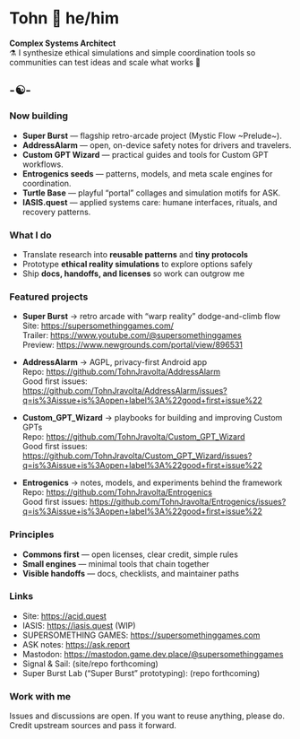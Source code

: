 # Tohn 🧿 he/him

**Complex Systems Architect**  
⚗️ I synthesize ethical simulations and simple coordination tools so communities can test ideas and scale what works 🎯

## -☯️-

### Now building
- **Super Burst** — flagship retro-arcade project (Mystic Flow ~Prelude~).  
- **AddressAlarm** — open, on-device safety notes for drivers and travelers.  
- **Custom GPT Wizard** — practical guides and tools for Custom GPT workflows.  
- **Entrogenics seeds** — patterns, models, and meta scale engines for coordination.  
- **Turtle Base** — playful “portal” collages and simulation motifs for ASK.  
- **IASIS.quest** — applied systems care: humane interfaces, rituals, and recovery patterns.  

### What I do
- Translate research into **reusable patterns** and **tiny protocols**  
- Prototype **ethical reality simulations** to explore options safely  
- Ship **docs, handoffs, and licenses** so work can outgrow me

### Featured projects
- **Super Burst** → retro arcade with “warp reality” dodge-and-climb flow  
  Site: https://supersomethinggames.com/  
  Trailer: https://www.youtube.com/@supersomethinggames  
  Preview: https://www.newgrounds.com/portal/view/896531

- **AddressAlarm** → AGPL, privacy-first Android app  
  Repo: https://github.com/TohnJravolta/AddressAlarm  
  Good first issues: https://github.com/TohnJravolta/AddressAlarm/issues?q=is%3Aissue+is%3Aopen+label%3A%22good+first+issue%22

- **Custom_GPT_Wizard** → playbooks for building and improving Custom GPTs  
  Repo: https://github.com/TohnJravolta/Custom_GPT_Wizard  
  Good first issues: https://github.com/TohnJravolta/Custom_GPT_Wizard/issues?q=is%3Aissue+is%3Aopen+label%3A%22good+first+issue%22

- **Entrogenics** → notes, models, and experiments behind the framework  
  Repo: https://github.com/TohnJravolta/Entrogenics  
  Good first issues: https://github.com/TohnJravolta/Entrogenics/issues?q=is%3Aissue+is%3Aopen+label%3A%22good+first+issue%22

### Principles
- **Commons first** — open licenses, clear credit, simple rules  
- **Small engines** — minimal tools that chain together  
- **Visible handoffs** — docs, checklists, and maintainer paths

### Links
- Site: https://acid.quest  
- IASIS: https://iasis.quest (WIP)
- SUPERSOMETHING GAMES: https://supersomethinggames.com  
- ASK notes: https://ask.report  
- Mastodon: https://mastodon.game.dev.place/@supersomethinggames  
- Signal & Sail: (site/repo forthcoming)  
- Super Burst Lab (“Super Burst” prototyping): (repo forthcoming)

### Work with me
Issues and discussions are open. If you want to reuse anything, please do.  
Credit upstream sources and pass it forward.
